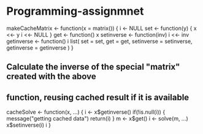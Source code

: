 # Programming-assignmnet
makeCacheMatrix <- function(x = matrix()) {
    i <- NULL
    set <- function(y) {
        x <<- y
        i <<- NULL
    }
    get <- function() x
    setinverse <- function(inv) i <<- inv
    getinverse <- function() i
    list(
        set = set,
        get = get,
        setinverse = setinverse,
        getinverse = getinverse
    )
}


## Calculate the inverse of the special "matrix" created with the above
## function, reusing cached result if it is available

cacheSolve <- function(x, ...) {
    i <- x$getinverse()
    if(!is.null(i)) {
        message("getting cached data")
        return(i)
    }
    m <- x$get()
    i <- solve(m, ...)
    x$setinverse(i)
    i
}
